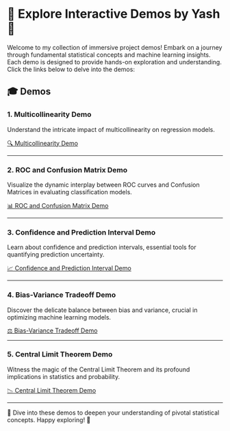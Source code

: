 # 🚀 Explore Interactive Demos by Yash 🎯

Welcome to my collection of immersive project demos! Embark on a journey through fundamental statistical concepts and machine learning insights. Each demo is designed to provide hands-on exploration and understanding. Click the links below to delve into the demos:

## 🎓 Demos

### 1. **Multicollinearity Demo**
   Understand the intricate impact of multicollinearity on regression models.

   [🔍 Multicollinearity Demo](https://multicollinearity-demo-by-yash.streamlit.app/)

---

### 2. **ROC and Confusion Matrix Demo**
   Visualize the dynamic interplay between ROC curves and Confusion Matrices in evaluating classification models.

   [📊 ROC and Confusion Matrix Demo](https://roc-confusion-matrix-by-yash.streamlit.app/)

---

### 3. **Confidence and Prediction Interval Demo**
   Learn about confidence and prediction intervals, essential tools for quantifying prediction uncertainty.

   [📈 Confidence and Prediction Interval Demo](https://confidence-and-prediction-interval-demo.streamlit.app/)

---

### 4. **Bias-Variance Tradeoff Demo**
   Discover the delicate balance between bias and variance, crucial in optimizing machine learning models.

   [⚖️ Bias-Variance Tradeoff Demo](https://bias-variance-tradeoff-by-yash.streamlit.app/)

---

### 5. **Central Limit Theorem Demo**
   Witness the magic of the Central Limit Theorem and its profound implications in statistics and probability.

   [📉 Central Limit Theorem Demo](https://central-limit-theorem-by-yash.streamlit.app/)

---

🌟 Dive into these demos to deepen your understanding of pivotal statistical concepts. Happy exploring! 🌟
